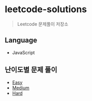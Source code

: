 # leetcode-solutions
> Leetcode 문제풀이 저장소

## Language
- JavaScript

## 난이도별 문제 풀이
- [Easy](https://github.com/JESS2/leetcode-solutions/blob/master/src/easy)
- [Medium](https://github.com/JESS2/leetcode-solutions/blob/master/src/medium)
- [Hard](https://github.com/JESS2/leetcode-solutions/blob/master/src/hard)